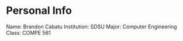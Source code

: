 # Personal Info
Name: Brandon Cabatu
Institution: SDSU
Major: Computer Engineering
Class: COMPE 561
